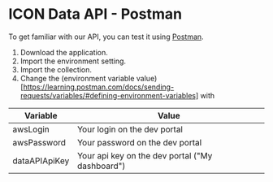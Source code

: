 # ICON Data API - Postman

To get familiar with our API, you can test it using [Postman](https://www.postman.com/).

1) Download the application.
2) Import the environment setting.
3) Import the collection.
4) Change the (environment variable value)[https://learning.postman.com/docs/sending-requests/variables/#defining-environment-variables] with

| Variable      | Value |
| ------------- | --------|
| awsLogin      | Your login on the dev portal |
| awsPassword   | Your password on the dev portal |
| dataAPIApiKey | Your api key on the dev portal ("My dashboard") |